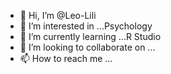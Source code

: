 - 👋 Hi, I’m @Leo-Lili
- 👀 I’m interested in ...Psychology
- 🌱 I’m currently learning ...R Studio
- 💞️ I’m looking to collaborate on ...
- 📫 How to reach me ...

<!---
Leo-Lili/Leo-Lili is a ✨ special ✨ repository because its `README.md` (this file) appears on your GitHub profile.
You can click the Preview link to take a look at your changes.
--->
